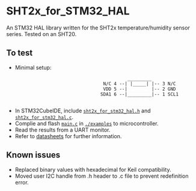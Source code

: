 # SHT2x_for_STM32_HAL
An STM32 HAL library written for the SHT2x temperature/humidity sensor series. Tested on an SHT20.

## To test
* Minimal setup:
```
                                             _________
                                    N/C 4 --| |_____| |-- 3 N/C
                                    VDD 5 --|         |-- 2 GND
                                   SDA1 6 --|_________|-- 1 SCL1
                                   
 ```
* In STM32CubeIDE, include [`sht2x_for_stm32_hal.h`](./sht2x_for_stm32_hal.h) and [`sht2x_for_stm32_hal.c`](./sht2x_for_stm32_hal.c).
* Complie and flash [`main.c`](./examples/main.c) in [`./examples`](./examples) to microcontroller.
* Read the results from a UART monitor.
* Refer to [datasheets](https://www.sensirion.com/en/environmental-sensors/humidity-sensors/humidity-temperature-sensor-sht2x-digital-i2c-accurate/) for further information.

## Known issues
* Replaced binary values with hexadecimal for Keil compatibility.
* Moved user I2C handle from .h header to .c file to prevent redefinition error.
